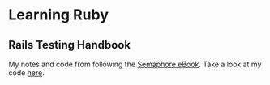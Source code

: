 # Learning Ruby

## Rails Testing Handbook

My notes and code from following the [Semaphore eBook](https://semaphoreci.com/ebooks/rails-testing-handbook).  Take a look at my code [here](./semaphore/README.md).